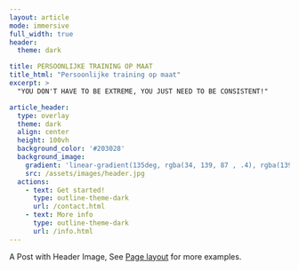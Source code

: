 ```yaml
---
layout: article
mode: immersive
full_width: true
header:
  theme: dark

title: PERSOONLIJKE TRAINING OP MAAT
title_html: "Persoonlijke training op maat"
excerpt: >
  "YOU DON'T HAVE TO BE EXTREME, YOU JUST NEED TO BE CONSISTENT!"

article_header:
  type: overlay
  theme: dark
  align: center
  height: 100vh
  background_color: '#203028'
  background_image:
    gradient: 'linear-gradient(135deg, rgba(34, 139, 87 , .4), rgba(139, 34, 139, .4))'
    src: /assets/images/header.jpg
  actions:
    - text: Get started!
      type: outline-theme-dark
      url: /contact.html
    - text: More info
      type: outline-theme-dark
      url: /info.html
---
```



A Post with Header Image, See [Page layout](https://kitian616.github.io/jekyll-TeXt-theme/samples.html#page-layout) for more examples.

<!--more-->
